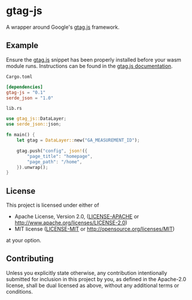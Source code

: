 # gtag-js

A wrapper around Google's [gtag.js] framework.

## Example

Ensure the [gtag.js] snippet has been properly installed before your wasm
module runs. Instructions can be found in the [gtag.js documentation].

`Cargo.toml`
```toml
[dependencies]
gtag-js = "0.1"
serde_json = "1.0"
```


`lib.rs`
```rust
use gtag_js::DataLayer;
use serde_json::json;

fn main() {
    let gtag = DataLayer::new("GA_MEASUREMENT_ID");

    gtag.push("config", json!({
        "page_title": "homepage",
        "page_path": "/home",
    }).unwrap();
}
```

## License

This project is licensed under either of

 * Apache License, Version 2.0, ([LICENSE-APACHE](LICENSE-APACHE) or
   http://www.apache.org/licenses/LICENSE-2.0)
 * MIT license ([LICENSE-MIT](LICENSE-MIT) or
   http://opensource.org/licenses/MIT)

at your option.

## Contributing

Unless you explicitly state otherwise, any contribution intentionally submitted
for inclusion in this project by you, as defined in the Apache-2.0 license,
shall be dual licensed as above, without any additional terms or conditions.

[gtag.js]: https://developers.google.com/gtagjs
[gtag.js documentation]: https://developers.google.com/gtagjs/devguide/snippet
